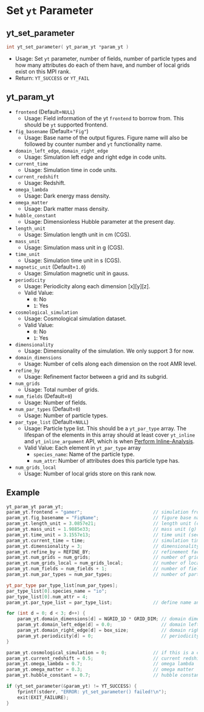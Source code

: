 # Set `yt` Parameter
## yt_set_parameter
```cpp
int yt_set_parameter( yt_param_yt *param_yt )
```
- Usage: Set `yt` parameter, number of fields, number of particle types and how many attributes do each of them have, and number of local grids exist on this MPI rank.
- Return: `YT_SUCCESS` or `YT_FAIL`

## yt_param_yt
- `frontend` (Default=`NULL`)
  - Usage: Field information of the yt `frontend` to borrow from. This should be `yt` supported frontend.
- `fig_basename` (Default=`"Fig"`)
  - Usage: Base name of the output figures. Figure name will also be followed by counter number and `yt` functionality name.
- `domain_left_edge`, `domain_right_edge`
  - Usage: Simulation left edge and right edge in code units.
- `current_time`
  - Usage: Simulation time in code units.
- `current_redshift`
  - Usage: Redshift.
- `omega_lambda`
  - Usage: Dark energy mass density.
- `omega_matter`
  - Usage: Dark matter mass density.
- `hubble_constant`
  - Usage: Dimensionless Hubble parameter at the present day.
- `length_unit`
  - Usage: Simulation length unit in cm (CGS).
- `mass_unit`
  - Usage: Simulation mass unit in g (CGS).
- `time_unit`
  - Usage: Simulation time unit in s (CGS).
- `magnetic_unit` (Default=`1.0`)
  - Usage: Simulation magnetic unit in gauss.
- `periodicity`
  - Usage: Periodicity along each dimension [x][y][z].
  - Valid Value:
    - `0`: No
    - `1`: Yes
- `cosmological_simulation`
  - Usage: Cosmological simulation dataset.
  - Valid Value:
    - `0`: No
    - `1`: Yes
- `dimensionality`
  - Usage: Dimensionality of the simulation. We only support 3 for now.
- `domain_dimensions`
  - Usage: Number of cells along each dimension on the root AMR level.
- `refine_by`
  - Usage: Refinement factor between a grid and its subgrid.
- `num_grids`
  - Usage: Total number of grids.
- `num_fields` (Default=`0`)
  - Usage: Number of fields.
- `num_par_types` (Default=`0`)
  - Usage: Number of particle types.
- `par_type_list` (Default=`NULL`)
  - Usage: Particle type list. This should be a `yt_par_type` array. The lifespan of the elements in this array should at least cover `yt_inline` and `yt_inline_argument` API, which is when [Perform Inline-Analysis](./PerformInlineAnalysis.md).
  - Valid Value: Each element in `yt_par_type` array
    - `species_name`: Name of the particle type.
    - `num_attr`: Number of attributes does this particle type has. 
- `num_grids_local`
  - Usage: Number of local grids store on this rank now.

## Example
```cpp
yt_param_yt param_yt;
param_yt.frontend = "gamer";                          // simulation frontend that libyt borrows field info from
param_yt.fig_basename = "FigName";                    // figure base name (default=Fig)
param_yt.length_unit = 3.0857e21;                     // length unit (cm)
param_yt.mass_unit = 1.9885e33;                       // mass unit (g)
param_yt.time_unit = 3.1557e13;                       // time unit (sec)
param_yt.current_time = time;                         // simulation time in code units
param_yt.dimensionality = 3;                          // dimensionality, support 3 only
param_yt.refine_by = REFINE_BY;                       // refinement factor between a grid and its subgrid
param_yt.num_grids = num_grids;                       // number of grids
param_yt.num_grids_local = num_grids_local;           // number of local grids
param_yt.num_fields = num_fields + 1;                 // number of fields, addition one for derived field demo
param_yt.num_par_types = num_par_types;               // number of particle types

yt_par_type par_type_list[num_par_types];
par_type_list[0].species_name = "io";
par_type_list[0].num_attr = 4;
param_yt.par_type_list = par_type_list;               // define name and number of attributes in each particle

for (int d = 0; d < 3; d++) {
    param_yt.domain_dimensions[d] = NGRID_1D * GRID_DIM; // domain dimensions in [x][y][z]
    param_yt.domain_left_edge[d] = 0.0;                  // domain left edge in [x][y][z]
    param_yt.domain_right_edge[d] = box_size;            // domain right edge in [x][y][z]
    param_yt.periodicity[d] = 0;                         // periodicity in [x][y][z]
}

param_yt.cosmological_simulation = 0;                 // if this is a cosmological simulation or not, 0 for false
param_yt.current_redshift = 0.5;                      // current redshift
param_yt.omega_lambda = 0.7;                          // omega lambda
param_yt.omega_matter = 0.3;                          // omega matter
param_yt.hubble_constant = 0.7;                       // hubble constant

if (yt_set_parameter(&param_yt) != YT_SUCCESS) {
    fprintf(stderr, "ERROR: yt_set_parameter() failed!\n");
    exit(EXIT_FAILURE);
}
```
